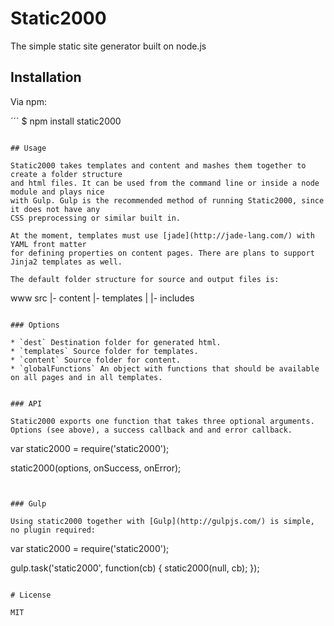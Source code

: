 # Static2000

The simple static site generator built on node.js

## Installation

Via npm:

´´´
$ npm install static2000
```

## Usage

Static2000 takes templates and content and mashes them together to create a folder structure 
and html files. It can be used from the command line or inside a node module and plays nice 
with Gulp. Gulp is the recommended method of running Static2000, since it does not have any 
CSS preprocessing or similar built in.

At the moment, templates must use [jade](http://jade-lang.com/) with YAML front matter 
for defining properties on content pages. There are plans to support Jinja2 templates as well.

The default folder structure for source and output files is:

```
www
src
|- content
|- templates
|  |- includes
```

### Options

* `dest` Destination folder for generated html.
* `templates` Source folder for templates.
* `content` Source folder for content.
* `globalFunctions` An object with functions that should be available on all pages and in all templates.


### API

Static2000 exports one function that takes three optional arguments. Options (see above), a success callback and and error callback.

```
var static2000 = require('static2000');

static2000(options, onSuccess, onError);
```


### Gulp

Using static2000 together with [Gulp](http://gulpjs.com/) is simple, no plugin required:

```
var static2000 = require('static2000');

gulp.task('static2000', function(cb) {
    static2000(null, cb);
});
```

# License

MIT